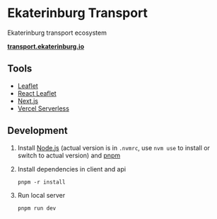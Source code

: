 # Ekaterinburg Transport

Ekaterinburg transport ecosystem

**[transport.ekaterinburg.io](https://transport.ekaterinburg.io)**

## Tools

-   [Leaflet](https://leafletjs.com/)
-   [React Leaflet](https://react-leaflet.js.org/)
-   [Next.js](https://nextjs.org/)
-   [Vercel Serverless](https://vercel.com/)

## Development

1. Install [Node.js](https://nodejs.org/en/download/) (actual version is in `.nvmrc`, use `nvm use` to install or switch to actual version) and [pnpm](https://www.npmjs.com/package/pnpm#user-content-installation)

2. Install dependencies in client and api

    ```
    pnpm -r install
    ```

3. Run local server

    ```
    pnpm run dev
    ```
